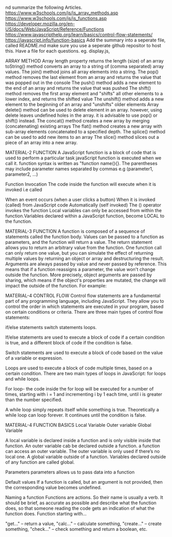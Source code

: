 nd summarize the following Articles.
https://www.w3schools.com/js/js_array_methods.asp
https://www.w3schools.com/js/js_functions.asp
https://developer.mozilla.org/en-US/docs/Web/JavaScript/Reference/Functions
https://www.javascripthelp.org/learn/basics/control-flow-statements/
https://javascript.info/function-basics
Add the summary into a seperate file, called README.md
make sure you use a seperate github repositor to host this.
Have a file for each questions. eg. display.js, 

ARRAY METHOD
Array length property returns the length (size) of an array
toString() method converts an array to a string of (comma separated) array values.
The join() method joins all array elements into a string.
The pop() method removes the last element from an array and returns the value that was popped out in the console
The push() method adds a new element to the end of an array  and returns the value that was pushed
The shift() method removes the first array element and "shifts" all other elements to a lower index, and returns the shifted value
The unshift() method adds a new element to the beginning of an array  and "unshifts" older elements
Array delete() method can be used to delete element in an array. however, using delete leaves undefined holes in the array. it is advisable to use pop() or shift() instead.
The concat() method creates a new array by merging (concatenating) existing arrays
The flat() method creates a new array with sub-array elements concatenated to a specified depth.
The splice() method can be used to add new items to an array
The slice() method slices out a piece of an array into a new array.

MATERIAL-2 FUNCTION
A JavaScript function is a block of code that is used to perform a particular task javaScript function is executed when we call it.
function syntax is written as "function name(){}. The parentheses may include parameter names separated by commas e.g (parameter1, parameter2, ...)

Function Invocation
The code inside the function will execute when it is invoked i.e called 

When an event occurs (when a user clicks a button)
When it is invoked (called) from JavaScript code
Automatically (self invoked)
The () operator invokes  the function
Local variables can only be accessed from within the function.Variables declared within a JavaScript function, become LOCAL to the function.

MATERIAL-3 FUNCTION
A function is composed of a sequence of statements called the function body. Values can be passed to a function as parameters, and the function will return a value.
The return statement allows you to return an arbitrary value from the function. One function call can only return one value, but you can simulate the effect of returning multiple values by returning an object or array and destructuring the result.
Arguments are always passed by value and never passed by reference. This means that if a function reassigns a parameter, the value won't change outside the function. More precisely, object arguments are passed by sharing, which means if the object's properties are mutated, the change will impact the outside of the function. For example:

MATERIAL-4 CONTROL FLOW
Control flow statements are a fundamental part of any programming language, including JavaScript. They allow you to control the order in which statements are executed in your program, based on certain conditions or criteria.
There are three main types of control flow statements:

if/else statements
switch statements
loops.

If/else statements are used to execute a block of code if a certain condition is true, and a different block of code if the condition is false.

Switch statements are used to execute a block of code based on the value of a variable or expression.

Loops are used to execute a block of code multiple times, based on a certain condition. There are two main types of loops in JavaScript: for loops and while loops.
 
 For loop- 
 the code inside the for loop will be executed for a number of times, starting with i = 1 and incrementing i by 1 each time, until i is greater than the number specified.

 A while loop simply repeats itself while something is true. Theoretically a while loop can loop forever. It continues until the condition is false.

 MATERIAL-4 FUNCTION BASICS
 Local Variable
 Outer variable
 Global Variable

A local variable is declared inside a function and is only visible inside that function.
An outer variable cab be declared outside a function. a function can access an outer variable. The outer variable is only used if there’s no local one.
A global variable outside of a function. Variables declared outside of any function are called global.

Parameters
 parameters allows us to pass data into a function

Default values
If a function is called, but an argument is not provided, then the corresponding value becomes undefined.

Naming a function
Functions are actions. So their name is usually a verb. It should be brief, as accurate as possible and describe what the function does, so that someone reading the code gets an indication of what the function does.
Function starting with…

"get…" – return a value,
"calc…" – calculate something,
"create…" – create something,
"check…" – check something and return a boolean, etc.